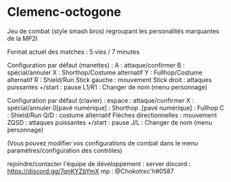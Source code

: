 # Clemenc-octogone

Jeu de combat (style smash bros) regroupant les personalités marquantes de la MP2I

Format actuel des matches :
  5 vies / 7 minutes


Configuration par défaut (manettes) : 
  A : attaque/confirmer
  B : spécial/annuler
  X : Shorthop/Costume alternatif
  Y : Fullhop/Costume alternatif
  R : Shield/Run
  Stick gauche : mouvement
  Stick droit : attaques puissantes
  +/start : pause
  L1/R1 : Changer de nom (menu personnage)
 
Configuration par défaut (clavier) :
  espace : attaque/confirmer
  X : spécial/annuler
  0[pavé numérique] : Shorthop
  .[pavé numérique] : Fullhop
  C : Shield/Run
  Q/D : costume alternatif
  Flèches directionnelles : mouvement
  ZQSD : attaques puissantes
  +/start : pause
  J/L : Changer de nom (menu personnage)
  
(Vous pouvez modifier vos configurations de combat dans le menu paramètres/configuration des contrôles)



rejoindre/contacter l'équipe de développement :
  server discord : https://discord.gg/7qnKYZbYmX
  mp : @Chokotrec'h#0587
